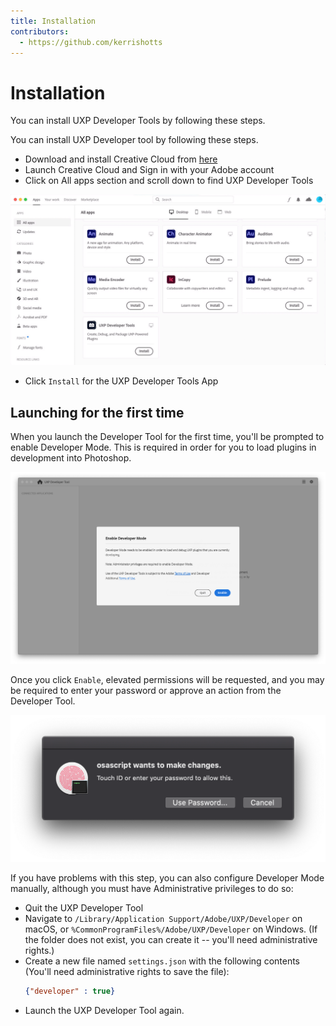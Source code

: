 ```yaml
---
title: Installation
contributors:
  - https://github.com/kerrishotts
---
```


# Installation

You can install UXP Developer Tools by following these steps.


You can install UXP Developer tool by following these steps.

* Download and install Creative Cloud from [here](https://creativecloud.adobe.com/apps/download/creative-cloud)
* Launch Creative Cloud and Sign in with your Adobe account
* Click on All apps section and scroll down to find UXP Developer Tools

![Creative cloud](./creative-cloud.png)

* Click `Install` for the UXP Developer Tools App

## Launching for the first time

When you launch the Developer Tool for the first time, you'll be prompted to enable Developer Mode. This is required in order for you to load plugins in development into Photoshop.

![Enable Developer Mode](./devmode.png)

Once you click `Enable`, elevated permissions will be requested, and you may be required to enter your password or approve an action from the Developer Tool.

![Elevated Permissions request](./macos-elevated-permissions.png)

If you have problems with this step, you can also configure Developer Mode manually, although you must have Administrative privileges to do so:

* Quit the UXP Developer Tool
* Navigate to `/Library/Application Support/Adobe/UXP/Developer` on macOS, or `%CommonProgramFiles%/Adobe/UXP/Developer` on Windows. (If the folder does not exist, you can create it -- you'll need administrative rights.)
* Create a new file named `settings.json` with the following contents (You'll need administrative rights to save the file):
    ```json
    {"developer" : true}
    ```
* Launch the UXP Developer Tool again.


